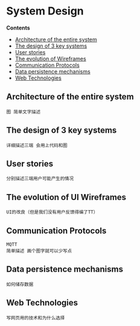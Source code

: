 # System Design

**Contents**

- [Architecture of the entire system](#architecture-of-the-entire-system)
- [The design of 3 key systems](#the-design-of-3-key-systems)
- [User stories](#user-stories)
- [The evolution of Wireframes](#the-evolution-of-UI-wireframes)
- [Communication Protocols](#communication-protocols)
- [Data persistence mechanisms](#data-persistence-mechanisms)
- [Web Technologies](#web-technologies)













## Architecture of the entire system  
    图 简单文字描述
    
## The design of 3 key systems
    详细描述三端 会用上代码和图
   
## User stories
    分别描述三端用户可能产生的情况
   
## The evolution of UI Wireframes
    UI的改良（但是我们没有用户反馈得编了TT）
   
## Communication Protocols
    MQTT
    简单描述 画个图字就可以少写点
   
## Data persistence mechanisms
    如何储存数据
   
## Web Technologies
    写网页用的技术和为什么选择
